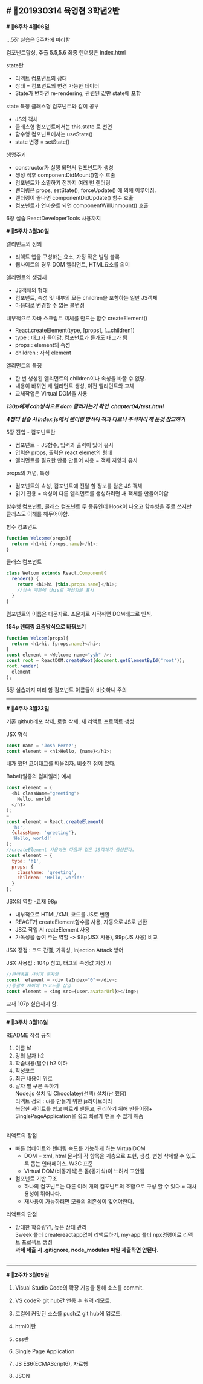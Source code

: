 **# 🎃201930314 육영현 3학년2반**
---
**# 🐣6주차 4월06일**

...5장 실습은 5주차에 미리함

컴포넌트합성, 추출 5.5,5.6 최종 렌더링은 index.html

state란
- 리액트 컴포넌트의 상태
- 상태 = 컴포넌트의 변경 가능한 데이터
- State가 변하면 re-rendering, 관련된 값만 state에 포함

state 특징 클래스형 컴포넌트와 같이 공부
- JS의 객체
- 클래스형 컴포넌트에서는 this.state 로 선언
- 함수형 컴포넌트에서는 useState()
- state 변경 = setState()


생명주기
- constructor가 실행 되면서 컴포넌트가 생성
- 생성 직후 componentDidMount()함수 호출
- 컴포넌트가 소멸하기 전까지 여러 번 렌더링
- 렌더링은 props, setState(), forceUpdate() 에 의해 이루어짐.
- 렌더링이 끝나면 componentDidUpdate() 함수 호출
- 컴포넌트가 언마운트 되면 componentWillUnmount() 호출

6장 실습 ReactDeveloperTools 사용까지

**# 🐣5주차 3월30일**

엘리먼트의 정의
- 리액트 앱을 구성하는 요소, 가장 작은 빌딩 블록
- 웹사이트의 경우 DOM 엘리먼트, HTML요소를 의미

엘리먼트의 생김새
- JS객체의 형태
- 컴포넌트, 속성 및 내부의 모든 children을 포함하는 일반 JS객체
- 마음대로 변경할 수 없는 불변성

내부적으로 자바 스크립트 객체를 만드는 함수 createElement()
- React.createElement(type, [props], [...children])
- type : 태그가 들어감. 컴포넌트가 들가도 태그가 됨
- props : element의 속성
- children : 자식 element

엘리먼트의 특징
- 한 번 생성된 엘리먼트의 children이나 속성을 바꿀 수 없당.
- 내용이 바뀌면 새 엘리먼트 생성, 이전 엘리먼트와 교체
- 교체작업은 Virtual DOM을 사용

***130p예제 cdn방식으로 dom 굴러가는거 확인. chapter04/test.html***

***4챕터 실습 시 index.js에서 렌더링 방식이 책과 다르니 주석처리 해 둔것 참고하기***

5장 진입 - 컴포넌트란
- 컴포넌트 = JS함수, 입력과 출력이 있어 유사
- 입력은 props, 출력은 react elemet의 형태
- 엘리먼트를 필요한 만큼 만들어 사용 = 객체 지향과 유사

props의 개념, 특징
- 컴포넌트의 속성, 컴포넌트에 전달 할 정보를 담은 JS 객체
- 읽기 전용 = 속성이 다른 엘리먼트를 생성하려면 새 객체를 만들어야함

함수형 컴포넌트, 클래스 컴포넌트 두 종류인데 Hook이 나오고 함수형을 주로 쓰지만 클래스도 이해를 해두어야함.

함수 컴포넌트
```javascript
function Welcome(props){
  return <h1>hi {props.name}</h1>;
}
```
클래스 컴포넌트
```javascript
class Welcom extends React.Component{
  render() {
    return <h1>hi {this.props.name}</h1>;
    //상속 때문에 this로 자신임을 표시
  }
}
```
컴포넌트의 이름은 대문자로. 소문자로 시작하면 DOM태그로 인식.

**154p 렌더링 요즘방식으로 바꿔보기**
```javascript
function Welcom(props){
  return <h1>hi, {props.name}</hi>;
}
const element = <Welcome name="yyh" />;
const root = ReactDOM.createRoot(document.getElementById('root'));
root.render(
  element
);
```

5장 실습까지 미리 함 컴포넌트 이름들이 비슷하니 주의

---
**# 🐣4주차 3월23일**

기존 github레포 삭제, 로컬 삭제, 새 리액트 프로젝트 생성

JSX 형식
```javascript
const name = 'Josh Perez';
const element = <h1>Hello, {name}</h1>;
````
내가 했던 코어태그를 떠올리자. 비슷한 점이 있다.

Babel(일종의 컴파일러) 예시

```javascript
const element = (
  <h1 className="greeting">
    Hello, world!
  </h1>
); 
=
const element = React.createElement(
  'h1',
  {className: 'greeting'},
  'Hello, world!'
);
//createElement 사용하면 다음과 같은 JS객체가 생성된다.
const element = {
  type: 'h1',
  props: {
    className: 'greeting',
    children: 'Hello, world!'
  }
};
```

JSX의 역할 -교재 98p
- 내부적으로 HTML/XML 코드를 JS로 변환
- REACT가 createElement함수를 사용, 자동으로 JS로 변환
- JS로 작업 시 reateElement 사용
- 가독성을 높여 주는 역할 -> 98p(JSX 사용), 99p(JS 사용) 비교

JSX 장점 : 코드 간결, 가독성, Injection Attack 방어

JSX 사용법 : 104p 참고, 태그의 속성값 지정 시
```javascript
//큰따옴표 사이에 문자열
const  element = <div taIndex="0"></div>;
//중괄호 사이에 JS코드를 삽입
const element = <img src={user.avatarUrl}></img>;
```

교재 107p 실습까지 함.

---
**# 🐣3주차 3월16일**

README 작성 규칙
1. 이름 h1
2. 강의 날자 h2
3. 학습내용(필수) h2 이하
4. 작성코드 
5. 최근 내용이 위로
6. 날자 별 구분 꼭하기 <br>
Node.js 설치 및 Chocolatey(선택) 설치(난 했음)<br>
리액트 정의 : ui를 만들기 위한 js라이브러리<br>
복잡한 사이트를 쉽고 빠르게 맨들고, 관리하기 위해 만들어짐+<br>
SinglePageApplication을 쉽고 빠르게 맨들 수 있게 해줌<br><br>


리액트의 장점
- 빠른 업데이트와 렌더링 속도를 가능하게 하는 VirtualDOM
  - DOM = xml, html 문서의 각 항목을 계층으로 표현, 생성, 변형 삭제할 수 있도록 돕는 인터페이스. W3C 표준
  - Virtual DOM(비동기식)은 돔(동기식)이 느려서 고안됨
- 컴포넌트 기반 구조
  - 하나의 컴포넌트는 다른 여러 개의 컴포넌트의 조합으로 구성 할 수 있다.= 재사용성이 뛰어나다.
  - 재사용이 가능하려면 모듈의 의존성이 없어야한다.

리액트의 단점
- 방대한 학습량??, 높은 상태 관리 <br>
3week 폴더 createreactapp없이 리액트하기, my-app 폴더 npx명령어로 리액트 프로젝트 생성<br>
**과제 제출 시 .gitignore, node_modules 파일 제출하면 안된다.**
<br><br>
---

**# 🐣2주차 3월09일**
1. Visual Studio Code의 확장 기능을 통해 소스를 commit.<br>
2. VS code와 git hub간 연동 후 원격 리모트.<br>
3. 로컬에 커밋된 소스를 push로 git hub에 업로드.<br>

4. html이란
5. css란
6. Single Page Application
7. JS ES6(ECMAScript6), 자료형
8. JSON
